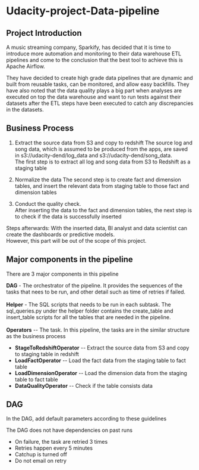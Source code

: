 # Udacity-project-Data-pipeline

## Project Introduction 

A music streaming company, Sparkify, has decided that it is time to introduce more automation and monitoring to their data warehouse ETL pipelines and come to the conclusion that the best tool to achieve this is Apache Airflow.

They have decided to  create high grade data pipelines that are dynamic and built from reusable tasks, can be monitored, and allow easy backfills. They have also noted that the data quality plays a big part when analyses are executed on top the data warehouse and want to run tests against their datasets after the ETL steps have been executed to catch any discrepancies in the datasets.

## Business Process
1. Extract the source data from S3 and copy to redshift
The source log and song data, which is assumed to be produced from the apps, are saved in s3://udacity-dend/log_data and s3://udacity-dend/song_data.  
The first step is to extract all log and song data from S3 to Redshift as a staging table

2. Normalize the data 
The second step is to create fact and dimension tables, and insert the relevant data from staging table to those fact and dimension tables 

3. Conduct the quality check. <br />
After inserting the data to the fact and dimension tables, the next step is to check if the data is successfully inserted

Steps afterwards: 
With the inserted data, BI analyst and data scientist can create the dashboards or predictive models. <br />
However, this part will be out of the scope of this project. 

## Major components in the pipeline  
There are 3 major components in this pipeline 

**DAG** - The orchestrator of the pipeline. It provides the sequences of the tasks that nees to be run, and other detail such as time of retries if failed.<br />
<br />
**Helper** - The SQL scripts that needs to be run in each subtask. The sql_queries.py under the helper folder contains the create_table and insert_table scripts for all the tables that are needed in the pipeline. <br />
<br />
**Operators** -- The task. In this pipeline, the tasks are in the similar structure as the business process <br />
  - **StageToRedshiftOperator** -- Extract the source data from S3 and copy to staging table in redshift
  - **LoadFactOperator** -- Load the fact data from the staging table to fact table 
  - **LoadDimensionOperator** -- Load the dimension data from the staging table to fact table 
  - **DataQualityOperator** -- Check if the table consists data 

## DAG
In the DAG, add default parameters according to these guidelines

The DAG does not have dependencies on past runs
- On failure, the task are retried 3 times
- Retries happen every 5 minutes
- Catchup is turned off
- Do not email on retry
